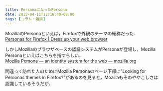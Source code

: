 ```yaml
---
title: PersonaになったPersona
date: 2013-04-11T12:16:40+09:00
tags: [コラム・雑談]
---
```


MozillaのPersonaといえば，Firefoxで外観のテーマの総称だった．  
[Personas for Firefox | Dress up your web browser](http://www.getpersonas.com/)

しかしMozillaのブラウザベースの認証システムがPersonaが登場し，Mozilla Personaといえばこちらを指すらしい．  
[Mozilla Persona — an identity system for the web — mozilla\.org](http://www.mozilla.org/persona/)

間違って訪れた人のためにMozilla Personaのページ下部に"Looking for Personas themes in Firefox?"があるのを見ると，Mozillaもそのややこしさは認識しているそうだが．

